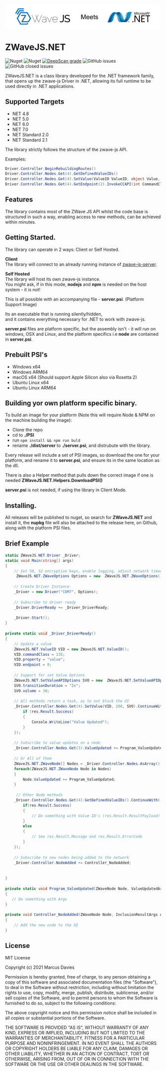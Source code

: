 ![Image](./Readme.png)  

# ZWaveJS.NET

![Nuget](https://img.shields.io/static/v1?label=license&message=MIT&color=green)
![Nuget](https://img.shields.io/nuget/v/zwavejs.net)
[![DeepScan grade](https://deepscan.io/api/teams/17652/projects/21245/branches/606186/badge/grade.svg)](https://deepscan.io/dashboard#view=project&tid=17652&pid=21245&bid=606186)
![GitHub issues](https://img.shields.io/github/issues-raw/zwave-js/zwavejs.net)
![GitHub closed issues](https://img.shields.io/github/issues-closed-raw/zwave-js/zwavejs.net)


ZWaveJS.NET is a class library developed for the .NET framework family, that opens up the zwave-js Driver in .NET, allowing its full runtime to be used directly in .NET applications.  

## Supported Targets
 - NET 4.8 
 - NET 5.0 
 - NET 6.0 
 - NET 7.0 
 - NET Standard 2.0  
 - NET Standard 2.1  

The library strictly follows the structure of the zwave-js API. 

Examples:  

```c#
Driver.Controller.BeginRebuildingRoutes()
Driver.Controller.Nodes.Get(4).GetDefinedValueIDs()
Driver.Controller.Nodes.Get(4).SetValue(ValueID ValueID, object Value, SetValueAPIOptions Options = null)
Driver.Controller.Nodes.Get(4).GetEndpoint(2).InvokeCCAPI(int CommandClass, string Method, params object[] Params)
```  

## Features

The library contains most of the ZWave JS API whilst the code base is structured in such a way, enabling access to new methods, can be achieved within minutes.

## Getting Started.

The library can operate in 2 ways: Client or Self Hosted.  

**Client**  
The library will connect to an already running instance of [zwave-js-server](https://github.com/zwave-js/zwave-js-server).  

**Self Hosted**  
The library will host its own zwave-js instance.  
You might ask, if in this mode, **nodejs** and **npm** is needed on the host system - it is not!

This is all possible with an accompanying file - **server.psi**. (Platform Support Image)  

Its an executable that is running silently/hidden,  
and it contains everything necessary for .NET to work with zwave-js.  

**server.psi** files are platform specific, but the assembly isn't - it will run on windows, OSX and Linux, and the platform specifics i.e **node** are contained in **server.psi**.

## Prebuilt PSI's
 - Windows x64
 - Windows ARM64
 - macOS x64 (Should support Apple Silicon also via Rosetta 2)
 - Ubuntu Linux x64
 - Ubuntu Linux ARM64

## Building yor own platform specific binary.

To build an image for your platform (Note this will require Node & NPM on the machine building the image):
 - Clone the repo
 - cd to **./PSI**
 - run `npm install && npm run buld`
 - rename **./dist/server** to **./server.psi**, and distrubute with the library.

Every release will include a set of PSI images, so download the one for your platform, and rename it to **server.psi**, and ensure its in the same location as the dll.

There is also a Helper method that pulls down the correct image if one is needed **ZWaveJS.NET.Helpers.DownloadPSI()**  

**server.psi** is not needed, if using the library in Client Mode.

## Installing.

All releases will be published to nuget, so search for **ZWaveJS.NET** and install it, the **nupkg** file will also be attached to the release here, on Github, along with the platform PSI files.

## Brief Example
```c#
static ZWaveJS.NET.Driver _Driver;
static void Main(string[] args)
{
    // Set S0, S2 encryption keys, enable logging, adjust network timeouts so on and so forth.
     ZWaveJS.NET.ZWaveOptions Options = new  ZWaveJS.NET.ZWaveOptions();

    // Create Driver Instance
    _Driver = new Driver("COM7", Options);

    // Subscribe to driver ready
    _Driver.DriverReady += _Driver_DriverReady;
   
    _Driver.Start();
}

private static void _Driver_DriverReady()
{
    // Update a value
    ZWaveJS.NET.ValueID VID = new ZWaveJS.NET.ValueID();
    VID.commandClass = 135;
    VID.property = "value";
    VID.endpoint = 0;

    // Support for set Value Options
    ZWaveJS.NET.SetValueAPIOptions SVO = new  ZWaveJS.NET.SetValueAPIOptions();
    SVO.transitionDuration = "2s";
    SVO.volume = 30;

    // All methods return a task, as to not block the UI
    _Driver.Controller.Nodes.Get(4).SetValue(VID, 200, SVO).ContinueWith((res) => {
        if (res.Result.Success)
	    {
            Console.WriteLine("Value Updated");
        }
    });

    // Subscribe to value updates on a node
    _Driver.Controller.Nodes.Get(3).ValueUpdated += Program_ValueUpdated;

    // Or All of them
    ZWaveJS.NET.ZWaveNode[] Nodes = _Driver.Controller.Nodes.AsArray();
    foreach(ZWaveJS.NET.ZWaveNode Node in Nodes)
    {
        Node.ValueUpdated += Program_ValueUpdated;
    }

     // Other Node methods
    _Driver.Controller.Nodes.Get(4).GetDefinedValueIDs().ContinueWith((res) => {
        if(res.Result.Success)
        {
            // Do something with Value ID's (res.Result.ResultPayload)
        }
	    else
	    {
            // See res.Result.Message and res.Result.ErrorCode
        }
    });

    // Subscribe to new nodes being added to the network
    _Driver.Controller.NodeAdded += Controller_NodeAdded;

   
}

private static void Program_ValueUpdated(ZWaveNode Node, ValueUpdatedArgs Args)
{
   // Do something with Args
}

private void Controller_NodeAdded(ZWaveNode Node, InclusionResultArgs Args)
{
    // Add the new node to the UI
}
```

## License 

MIT License

Copyright (c) 2021 Marcus Davies

Permission is hereby granted, free of charge, to any person obtaining a copy
of this software and associated documentation files (the "Software"), to deal
in the Software without restriction, including without limitation the rights
to use, copy, modify, merge, publish, distribute, sublicense, and/or sell
copies of the Software, and to permit persons to whom the Software is
furnished to do so, subject to the following conditions:

The above copyright notice and this permission notice shall be included in all
copies or substantial portions of the Software.

THE SOFTWARE IS PROVIDED "AS IS", WITHOUT WARRANTY OF ANY KIND, EXPRESS OR
IMPLIED, INCLUDING BUT NOT LIMITED TO THE WARRANTIES OF MERCHANTABILITY,
FITNESS FOR A PARTICULAR PURPOSE AND NONINFRINGEMENT. IN NO EVENT SHALL THE
AUTHORS OR COPYRIGHT HOLDERS BE LIABLE FOR ANY CLAIM, DAMAGES OR OTHER
LIABILITY, WHETHER IN AN ACTION OF CONTRACT, TORT OR OTHERWISE, ARISING FROM,
OUT OF OR IN CONNECTION WITH THE SOFTWARE OR THE USE OR OTHER DEALINGS IN THE
SOFTWARE.
